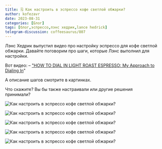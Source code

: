 ```yaml
---
title: 🗒 Как настроить в эспрессо кофе светлой обжарки?
author: kofezavr
date: 2023-08-31
categories: [Блог]
tags: [блог,эспрессо,лэнс хедрик,lance hedrick]
telegram-discussion: coffeesaurus/807
--- 
```

Лэнс Хедрик выпустил видео про настройку эспрессо для кофе светлой обжарки. Давайте поговорим про шаги, которые Лэнс выполнил для настройки.

Вот видео: 
– ["HOW TO DIAL IN LIGHT ROAST ESPRESSO: My Approach to Dialing In](https://www.youtube.com/watch?v=hrCQKAXJr7s)"

А описание шагов смотрите в картинках.

Что скажите? Вы бы также настраивали или другие решения принимали?

![Как настроить в эспрессо кофе светлой обжарки?](/assets/img/posts/24/08/espresso-light-1.jpg)

![Как настроить в эспрессо кофе светлой обжарки?](/assets/img/posts/24/08/espresso-light-2.jpg)

![Как настроить в эспрессо кофе светлой обжарки?](/assets/img/posts/24/08/espresso-light-3.jpg)

![Как настроить в эспрессо кофе светлой обжарки?](/assets/img/posts/24/08/espresso-light-4.jpg)

![Как настроить в эспрессо кофе светлой обжарки?](/assets/img/posts/24/08/espresso-light-5.jpg)